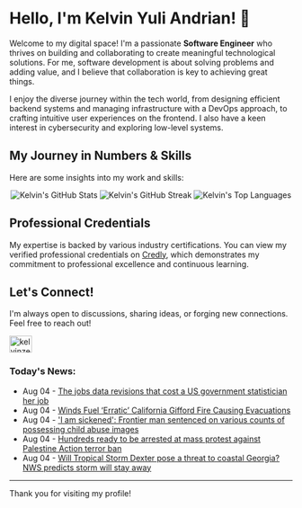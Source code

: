 # Hello, I'm Kelvin Yuli Andrian! 👋

Welcome to my digital space! I'm a passionate **Software Engineer** who thrives on building and collaborating to create meaningful technological solutions. For me, software development is about solving problems and adding value, and I believe that collaboration is key to achieving great things.

I enjoy the diverse journey within the tech world, from designing efficient backend systems and managing infrastructure with a DevOps approach, to crafting intuitive user experiences on the frontend. I also have a keen interest in cybersecurity and exploring low-level systems.

## My Journey in Numbers & Skills

Here are some insights into my work and skills:

<p align="center">
  <img src="https://github-readme-stats.vercel.app/api?username=kelvinzer0&show_icons=true&theme=radical" alt="Kelvin's GitHub Stats" />
  <img src="https://github-readme-streak-stats.herokuapp.com/?user=kelvinzer0&theme=radical" alt="Kelvin's GitHub Streak" />
  <img src="https://github-readme-stats.vercel.app/api/top-langs/?username=kelvinzer0&layout=compact&theme=radical" alt="Kelvin's Top Languages" />
</p>

## Professional Credentials

My expertise is backed by various industry certifications. You can view my verified professional credentials on [Credly](https://www.credly.com/users/kelvin-yuli-andrian/badges), which demonstrates my commitment to professional excellence and continuous learning.

## Let's Connect!

I'm always open to discussions, sharing ideas, or forging new connections. Feel free to reach out!

<p align="left">
    <a href="https://linkedin.com/in/kelvinzero" target="blank"><img align="center" src="https://cdn.jsdelivr.net/npm/simple-icons@3.0.1/icons/linkedin.svg" alt="kelvinzero" height="30" width="40" /></a>
</p>

### Today's News:

<!-- feed start -->
- Aug 04 - [The jobs data revisions that cost a US government statistician her job](https://www.yahoo.com/news/articles/jobs-data-revisions-cost-us-164503944.html)
- Aug 04 - [Winds Fuel ‘Erratic’ California Gifford Fire Causing Evacuations](https://www.yahoo.com/news/videos/winds-fuel-erratic-california-gifford-163449404.html)
- Aug 04 - ['I am sickened': Frontier man sentenced on various counts of possessing child abuse images](https://www.yahoo.com/news/articles/am-sickened-frontier-man-sentenced-162818679.html)
- Aug 04 - [Hundreds ready to be arrested at mass protest against Palestine Action terror ban](https://www.yahoo.com/news/articles/hundreds-ready-arrested-mass-protest-133844722.html)
- Aug 04 - [Will Tropical Storm Dexter pose a threat to coastal Georgia? NWS predicts storm will stay away](https://www.yahoo.com/news/articles/tropical-storm-dexter-pose-threat-161331231.html)
<!-- feed end -->

---

Thank you for visiting my profile!